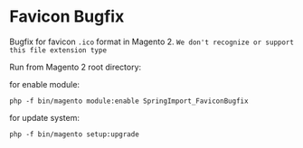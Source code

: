 # Favicon Bugfix

Bugfix for favicon `.ico` format in Magento 2.
`We don't recognize or support this file extension type`

Run from Magento 2 root directory:

for enable module:
```
php -f bin/magento module:enable SpringImport_FaviconBugfix
```

for update system:
```
php -f bin/magento setup:upgrade
```